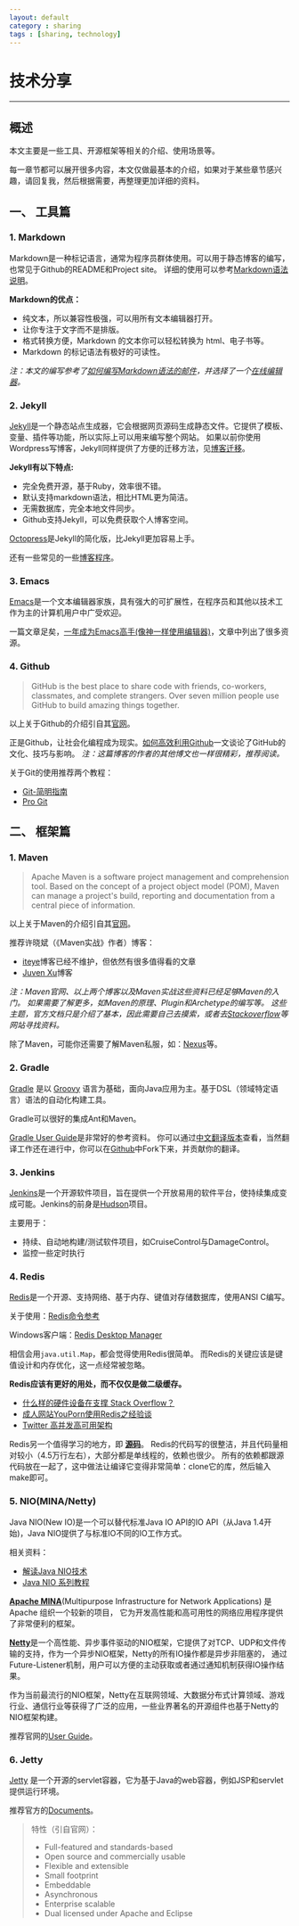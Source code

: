 ```yaml
---
layout: default
category : sharing
tags : [sharing, technology]
---
```


# 技术分享

---

## 概述

本文主要是一些工具、开源框架等相关的介绍、使用场景等。

每一章节都可以展开很多内容，本文仅做最基本的介绍，如果对于某些章节感兴趣，请回复我，然后根据需要，再整理更加详细的资料。

## 一、 工具篇

### 1. Markdown

Markdown是一种标记语言，通常为程序员群体使用。可以用于静态博客的编写，也常见于Github的README和Project site。
详细的使用可以参考[Markdown语法说明][markdown.1]。

**Markdown的优点：**

- 纯文本，所以兼容性极强，可以用所有文本编辑器打开。
- 让你专注于文字而不是排版。
- 格式转换方便，Markdown 的文本你可以轻松转换为 html、电子书等。
- Markdown 的标记语法有极好的可读性。

_注：本文的编写参考了[如何编写Markdown语法的邮件][markdown.2]，并选择了一个[在线编辑器][markdown.3]。_

[markdown.1]: http://www.markdown.cn/
[markdown.2]: http://www.zhihu.com/question/21742239
[markdown.3]: https://www.zybuluo.com/mdeditor


### 2. Jekyll

[Jekyll][jekyll.1]是一个静态站点生成器，它会根据网页源码生成静态文件。它提供了模板、变量、插件等功能，所以实际上可以用来编写整个网站。
如果以前你使用Wordpress写博客，Jekyll同样提供了方便的迁移方法，见[博客迁移][jekyll.2]。

**Jekyll有以下特点:**

- 完全免费开源，基于Ruby，效率很不错。
- 默认支持markdown语法，相比HTML更为简洁。
- 无需数据库，完全本地文件同步。
- Github支持Jekyll，可以免费获取个人博客空间。

[Octopress][jekyll.3]是Jekyll的简化版，比Jekyll更加容易上手。

还有一些常见的一些[博客程序][jekyll.4]。

[jekyll.1]: http://jekyllcn.com/
[jekyll.2]: http://jekyllcn.com/docs/migrations/
[jekyll.3]: http://octopress.org/
[jekyll.4]: http://www.zhihu.com/question/21981094


### 3. Emacs

[Emacs][emacs.1]是一个文本编辑器家族，具有强大的可扩展性，在程序员和其他以技术工作为主的计算机用户中广受欢迎。

一篇文章足矣，[一年成为Emacs高手(像神一样使用编辑器)][emacs.2]，文章中列出了很多资源。

[emacs.1]: http://www.gnu.org/software/emacs/
[emacs.2]: http://blog.csdn.net/redguardtoo/article/details/7222501


### 4. Github

> GitHub is the best place to share code with friends, co-workers, classmates, and complete strangers.
> Over seven million people use GitHub to build amazing things together.

以上关于Github的介绍引自其[官网][github.1]。

正是Github，让社会化编程成为现实。[如何高效利用Github][github.2]一文谈论了GitHub的文化、技巧与影响。
_注：这篇博客的作者的其他博文也一样很精彩，推荐阅读。_

关于Git的使用推荐两个教程：

- [Git-简明指南][github.3]
- [Pro Git][github.4]

[github.1]: https://github.com
[github.2]: http://www.yangzhiping.com/tech/github.html
[github.3]: http://rogerdudler.github.io/git-guide/index.zh.html
[github.4]: http://git-scm.com/book/zh/v1


## 二、 框架篇

### 1. Maven

> Apache Maven is a software project management and comprehension tool.
> Based on the concept of a project object model (POM), Maven can manage a project's build,
> reporting and documentation from a central piece of information.

以上关于Maven的介绍引自其[官网][maven.1]。

推荐许晓斌（《Maven实战》作者）博客：

- [iteye][maven.2]博客已经不维护，但依然有很多值得看的文章
- [Juven Xu][maven.3]博客

_注：Maven官网、以上两个博客以及Maven实战这些资料已经足够Maven的入门。_
_如果需要了解更多，如Maven的原理、Plugin和Archetype的编写等。_
_这些主题，官方文档只是介绍了基本，因此需要自己去摸索，或者去[Stackoverflow][maven.4]等网站寻找资料。_

除了Maven，可能你还需要了解Maven私服，如：[Nexus][maven.5]等。


[maven.1]: http://maven.apache.org/
[maven.2]: http://juvenshun.iteye.com/
[maven.3]: http://www.juvenxu.com/
[maven.4]: http://stackoverflow.com/
[maven.5]: http://www.sonatype.com/nexus

### 2. Gradle

[Gradle][gradle.1] 是以 [Groovy][gradle.2] 语言为基础，面向Java应用为主。基于DSL（领域特定语言）语法的自动化构建工具。

Gradle可以很好的集成Ant和Maven。

[Gradle User Guide][gradle.3]是非常好的参考资料。
你可以通过[中文翻译版本][gradle.4]查看，当然翻译工作还在进行中，你可以在[Github][gradle.5]中Fork下来，并贡献你的翻译。

[gradle.1]: http://www.gradle.org/
[gradle.2]: http://groovy.codehaus.org/
[gradle.3]: http://www.gradle.org/docs/current/userguide/userguide.html
[gradle.4]: http://pkaq.github.io/gradledoc/docs/userguide/userguide.html
[gradle.5]: https://github.com/pkaq/gradledoc


### 3. Jenkins

[Jenkins][jenkins:1]是一个开源软件项目，旨在提供一个开放易用的软件平台，使持续集成变成可能。Jenkins的前身是[Hudson][jenkins:2]项目。

主要用于：

- 持续、自动地构建/测试软件项目，如CruiseControl与DamageControl。
- 监控一些定时执行

[jenkins:1]: http://jenkins-ci.org/
[jenkins:2]: http://hudson-ci.org/


### 4. Redis

[Redis][redis:1]是一个开源、支持网络、基于内存、键值对存储数据库，使用ANSI C编写。

关于使用：[Redis命令参考][redis:2]

Windows客户端：[Redis Desktop Manager][redis:3]

相信会用`java.util.Map`，都会觉得使用Redis很简单。
而Redis的关键应该是键值设计和内存优化，这一点经常被忽略。

**Redis应该有更好的用处，而不仅仅是做二级缓存。**

- [什么样的硬件设备在支撑 Stack Overflow？][redis:4]
- [成人网站YouPorn使用Redis之经验谈][redis:5]
- [Twitter 高并发高可用架构][redis:6]

Redis另一个值得学习的地方，即 **[源码][redis:7]**。
Redis的代码写的很整洁，并且代码量相对较小（4.5万行左右），大部分都是单线程的，依赖也很少。
所有的依赖都跟源代码放在一起了，这中做法让编译它变得非常简单：clone它的库，然后输入make即可。

[redis:1]: http://redis.io/
[redis:2]: http://redis.readthedocs.org/en/latest/index.html
[redis:3]: http://redisdesktop.com/
[redis:4]: http://blog.jobbole.com/61646/
[redis:5]: http://blog.jobbole.com/44629/
[redis:6]: http://blog.jobbole.com/44059/
[redis:7]: https://github.com/antirez/redis


### 5. NIO(MINA/Netty)

Java NIO(New IO)是一个可以替代标准Java IO API的IO API（从Java 1.4开始)，Java NIO提供了与标准IO不同的IO工作方式。

相关资料：

- [解读Java NIO技术][nio.1]
- [Java NIO 系列教程][nio.2]

[**Apache MINA**][nio.3](Multipurpose Infrastructure for Network Applications) 是 Apache 组织一个较新的项目，
它为开发高性能和高可用性的网络应用程序提供了非常便利的框架。

[**Netty**][nio.4]是一个高性能、异步事件驱动的NIO框架，它提供了对TCP、UDP和文件传输的支持，作为一个异步NIO框架，Netty的所有IO操作都是异步非阻塞的，
通过Future-Listener机制，用户可以方便的主动获取或者通过通知机制获得IO操作结果。

作为当前最流行的NIO框架，Netty在互联网领域、大数据分布式计算领域、游戏行业、通信行业等获得了广泛的应用，一些业界著名的开源组件也基于Netty的NIO框架构建。

推荐官网的[User Guide][nio.5]。

[nio.1]: http://developer.51cto.com/art/201112/307172.htm
[nio.2]: http://ifeve.com/java-nio-all/
[nio.3]: https://mina.apache.org/
[nio.4]: http://netty.io/
[nio.5]: http://netty.io/wiki/user-guide.html


### 6. Jetty

[Jetty][jetty.1] 是一个开源的servlet容器，它为基于Java的web容器，例如JSP和servlet提供运行环境。

推荐官方的[Documents][jetty.2]。

> 特性（引自官网）：
> - Full-featured and standards-based
> - Open source and commercially usable
> - Flexible and extensible
> - Small footprint
> - Embeddable
> - Asynchronous
> - Enterprise scalable
> - Dual licensed under Apache and Eclipse

[jetty.1]: http://eclipse.org/jetty/
[jetty.2]: http://www.eclipse.org/jetty/documentation/current/